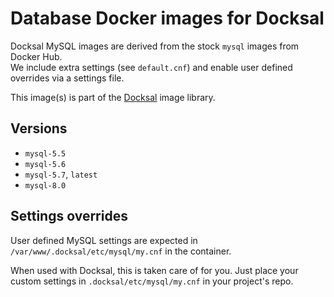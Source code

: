 # Database Docker images for Docksal

Docksal MySQL images are derived from the stock `mysql` images from Docker Hub.  
We include extra settings (see `default.cnf`) and enable user defined overrides via a settings file. 

This image(s) is part of the [Docksal](http://docksal.io) image library.

## Versions

- `mysql-5.5`
- `mysql-5.6`
- `mysql-5.7`, `latest`
- `mysql-8.0`

## Settings overrides

User defined MySQL settings are expected in `/var/www/.docksal/etc/mysql/my.cnf` in the container.

When used with Docksal, this is taken care of for you. Just place your custom settings in `.docksal/etc/mysql/my.cnf` 
in your project's repo.

